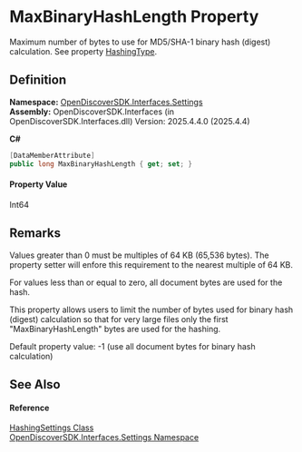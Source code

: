 # MaxBinaryHashLength Property


Maximum number of bytes to use for MD5/SHA-1 binary hash (digest) calculation. See property <a href="d34afc18-5918-ccab-8fc3-99f3100e4842">HashingType</a>.



## Definition
**Namespace:** <a href="a1516a26-c3bc-5b32-80d1-92d32506d831">OpenDiscoverSDK.Interfaces.Settings</a>  
**Assembly:** OpenDiscoverSDK.Interfaces (in OpenDiscoverSDK.Interfaces.dll) Version: 2025.4.4.0 (2025.4.4)

**C#**
``` C#
[DataMemberAttribute]
public long MaxBinaryHashLength { get; set; }
```



#### Property Value
Int64

## Remarks

Values greater than 0 must be multiples of 64 KB (65,536 bytes). The property setter will enfore this requirement to the nearest multiple of 64 KB.

For values less than or equal to zero, all document bytes are used for the hash.

This property allows users to limit the number of bytes used for binary hash (digest) calculation so that for very large files only the first "MaxBinaryHashLength" bytes are used for the hashing.

Default property value: -1 (use all document bytes for binary hash calculation)


## See Also


#### Reference
<a href="4f386b26-6ef3-858f-a333-39d801f2ec09">HashingSettings Class</a>  
<a href="a1516a26-c3bc-5b32-80d1-92d32506d831">OpenDiscoverSDK.Interfaces.Settings Namespace</a>  
